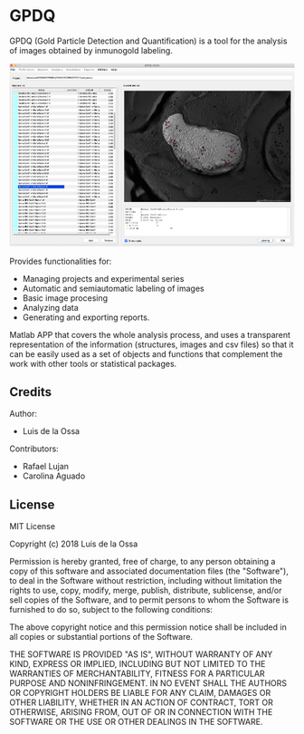 # GPDQ

GPDQ  (Gold Particle Detection and Quantification) is a tool for the analysis of images obtained by inmunogold labeling. 

<img src="https://github.com/ldelaossa/GPDQ/blob/master/doc/images/gpdgGUI.png" alt="gpdqGUI" ALIGN=”center” width="800"/>


Provides functionalities for:

* Managing projects and experimental series
* Automatic and semiautomatic labeling of images
* Basic image procesing
* Analyzing data
* Generating and exporting reports.

Matlab APP that covers the whole analysis process, and uses a transparent representation of the information (structures, images and csv files) so that it can be easily used as a set of objects and functions that complement the work with other tools or statistical packages. 




## Credits

Author:
 * Luis de la Ossa 

Contributors: 
 * Rafael Lujan
 * Carolina Aguado

## License

MIT License

Copyright (c) 2018 Luis de la Ossa

Permission is hereby granted, free of charge, to any person obtaining a copy
of this software and associated documentation files (the "Software"), to deal
in the Software without restriction, including without limitation the rights
to use, copy, modify, merge, publish, distribute, sublicense, and/or sell
copies of the Software, and to permit persons to whom the Software is
furnished to do so, subject to the following conditions:

The above copyright notice and this permission notice shall be included in all
copies or substantial portions of the Software.

THE SOFTWARE IS PROVIDED "AS IS", WITHOUT WARRANTY OF ANY KIND, EXPRESS OR
IMPLIED, INCLUDING BUT NOT LIMITED TO THE WARRANTIES OF MERCHANTABILITY,
FITNESS FOR A PARTICULAR PURPOSE AND NONINFRINGEMENT. IN NO EVENT SHALL THE
AUTHORS OR COPYRIGHT HOLDERS BE LIABLE FOR ANY CLAIM, DAMAGES OR OTHER
LIABILITY, WHETHER IN AN ACTION OF CONTRACT, TORT OR OTHERWISE, ARISING FROM,
OUT OF OR IN CONNECTION WITH THE SOFTWARE OR THE USE OR OTHER DEALINGS IN THE
SOFTWARE.
